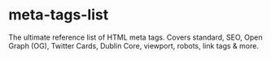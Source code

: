 # meta-tags-list
The ultimate reference list of HTML meta tags. Covers standard, SEO, Open Graph (OG), Twitter Cards, Dublin Core, viewport, robots, link tags &amp; more.
